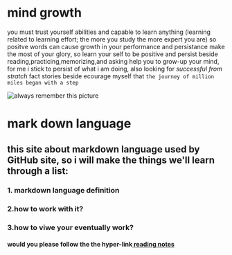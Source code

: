 # mind growth 

you must trust yourself abilities and capable to learn anything (learning related to learning effort; the more you study the more expert you are) so positve words can cause growth in your performance and persistance make the most of your glory, so learn your self to be positive and persist beside reading,practicing,memorizing,and asking help you to grow-up your mind, for me i stick to persist of what i am doing, also looking for  *successful from stratch*  fact stories beside ecourage myself that `the journey of million miles began with a step`

![always remember this picture](https://millionmilesecrets.com/wp-content/uploads/shutterstock_1122341234.jpg)

# mark down language
## this site about markdown language used by GitHub site, so i will make the things we'll learn through a list:
### 1. markdown language definition
### 2.how to work with it?
### 3.how to viwe your eventually work?
#### would you please follow the the hyper-link[ reading notes ](https://zainabalkhdour.github.io/reading-notes/)
